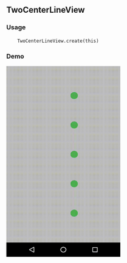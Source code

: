 ## TwoCenterLineView

### Usage
```
    TwoCenterLineView.create(this)
```

### Demo

<img src="https://github.com/Anwesh43/LinkedTwoCenterLineView/blob/master/demo/twocenterlineview.gif" width="300px" height="500px">
